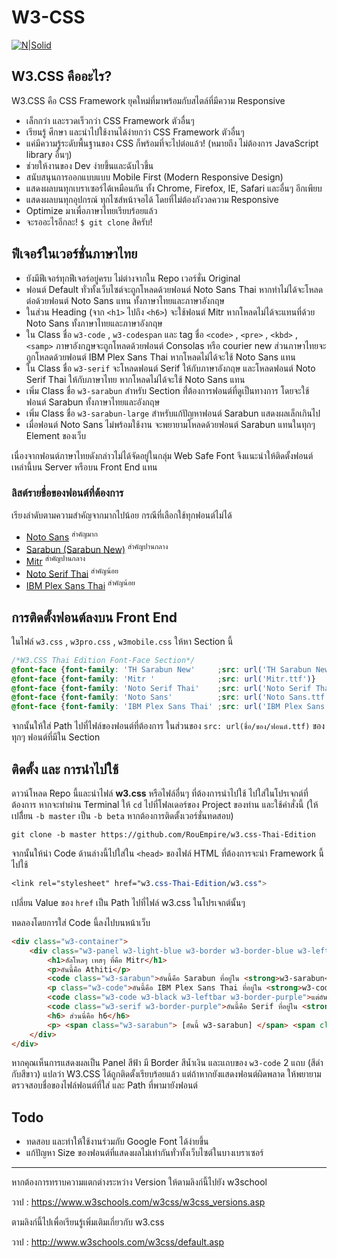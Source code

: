 # W3-CSS
[![N|Solid](http://www.w3schools.com/images/w3schoolscom_gray.gif)](http://www.w3schools.com/w3css/default.asp)

## W3.CSS คืออะไร?
W3.CSS คือ CSS Framework ยุคใหม่ที่มาพร้อมกับสไตล์ที่มีความ Responsive

 * เล็กกว่า และรวดเร็วกว่า CSS Framework ตัวอื่นๆ
 * เรียนรู้ ศึกษา และนำไปใช้งานได้ง่ายกว่า CSS Framework ตัวอื่นๆ
 * แค่มีความรู้ระดับพื้นฐานของ CSS ก็พร้อมที่จะไปต่อแล้ว! (หมายถึง ไม่ต้องการ JavaScript library อื่นๆ)
 * ช่วยให้งานของ Dev ง่ายขึ้นและฉับไวขึ้น
 * สนับสนุนการออกแบบแบบ Mobile First (Modern Responsive Design)
 * แสดงผลบนทุกเบราเซอร์ได้เหมือนกัน ทั้ง Chrome, Firefox, IE, Safari และอื่นๆ อีกเพียบ
 * แสดงผลบนทุกอุปกรณ์ ทุกไซส์หน้าจอได้ โดยที่ไม่ต้องกังวลความ Responsive
 * Optimize มาเพื่อภาษาไทยเรียบร้อยแล้ว
 * จะรออะไรอีกละ! ```$ git clone``` สิครับ!

## ฟีเจอร์ในเวอร์ชั่นภาษาไทย

* ยังมีฟีเจอร์ทุกฟีเจอร์อยู่ครบ ไม่ต่างจากใน Repo เวอร์ชั่น Original
* ฟอนต์ Default ทั่วทั้งเว็บไซต์จะถูกโหลดด้วยฟอนต์ Noto Sans Thai หากทำไม่ได้จะโหลดต่อด้วยฟอนต์ Noto Sans แทน ทั้งภาษาไทยและภาษาอังกฤษ
* ในส่วน Heading (จาก ```<h1>``` ไปถึง ```<h6>```) จะใช้ฟอนต์ Mitr หากโหลดไม่ได้จะแทนที่ด้วย Noto Sans ทั้งภาษาไทยและภาษาอังกฤษ
* ใน Class ชื่อ ```w3-code``` , ```w3-codespan``` และ tag ชื่อ ```<code>``` , ```<pre>``` , ```<kbd>``` , ```<samp>``` ภาษาอังกฎษจะถูกโหลดด้วยฟอนต์ Consolas หรือ courier new ส่วนภาษาไทยจะถูกโหลดด้วยฟอนต์ IBM Plex Sans Thai หากโหลดไม่ได้จะใช้ Noto Sans แทน
* ใน Class ชื่อ ```w3-serif``` จะโหลดฟอนต์ Serif ให้กับภาษาอังกฤษ และโหลดฟอนต์ Noto Serif Thai ให้กับภาษาไทย หากโหลดไม่ได้จะใช้ Noto Sans แทน
* เพิ่ม Class ชื่อ ```w3-sarabun``` สำหรับ Section  ที่่ต้องการฟอนต์ที่ดูเป็นทางการ โดยจะใช้ฟอนต์ Sarabun ทั้งภาษาไทยและอังกฤษ
* เพิ่ม Class ชื่อ ```w3-sarabun-large``` สำหรับแก้ปัญหาฟอนต์ Sarabun แสดงผลเล็กเกินไป
* เมื่อฟอนต์ Noto Sans ไม่พร้อมใช้งาน จะพยายามโหลดด้วยฟอนต์ Sarabun แทนในทุกๆ Element ของเว็บ

เนื่องจากฟอนต์ภาษาไทยดังกล่าวไม่ได้จัดอยู่ในกลุ่ม Web Safe Font จึงแนะนำให้ติดตั้งฟอนต์เหล่านี้บน Server หรือบน Front End แทน

### ลิสต์รายชื่อของฟอนต์ที่ต้องการ

เรียงลำดับตามความสำคัญจากมากไปน้อย กรณีที่เลือกใช้ทุกฟอนต์ไม่ได้
* [Noto Sans](https://fonts.google.com/noto/specimen/Noto+Sans) <sup>สำคัญมาก</sup>
* [Sarabun (Sarabun New)](https://www.f0nt.com/?dl_name=sipafonts/THSarabunNew.zip) <sup>สำคัญปานกลาง</sup>
* [Mitr](https://fonts.google.com/specimen/Mitr?query=Mitr&noto.lang=th_Thai) <sup>สำคัญปานกลาง</sup>
* [Noto Serif Thai](https://fonts.google.com/noto/specimen/Noto+Serif+Thai) <sup>สำคัญน้อย</sup>
* [IBM Plex Sans Thai](https://fonts.google.com/specimen/IBM+Plex+Sans+Thai) <sup>สำคัญน้อย</sup>


## การติดตั้งฟอนต์ลงบน Front End

ในไฟล์ ```w3.css``` , ```w3pro.css``` , ```w3mobile.css``` ให้หา Section นี้

````css
/*W3.CSS Thai Edition Font-Face Section*/
@font-face {font-family: 'TH Sarabun New'     ;src: url('TH Sarabun New.ttf')}
@font-face {font-family: 'Mitr '              ;src: url('Mitr.ttf')}
@font-face {font-family: 'Noto Serif Thai'    ;src: url('Noto Serif Thai.ttf');}
@font-face {font-family: 'Noto Sans'          ;src: url('Noto Sans.ttf')}
@font-face {font-family: 'IBM Plex Sans Thai' ;src: url('IBM Plex Sans Thai.ttf')}
````
จากนั้นให้ใส่ Path ไปที่ไฟล์ของฟอนต์ที่ต้องการ ในส่วนของ ```src: url(ชื่อ/ของ/ฟอนต์.ttf)``` ของทุกๆ ฟอนต์ที่มีใน Section

## ติดตั้ง และ การนำไปใช้

ดาวน์โหลด Repo นี้และนำไฟล์ **w3.css** หรือไฟล์อื่นๆ ที่ต้องการนำไปใช้ ไปใส่ในโปรเจกต์ที่ต้องการ หากจะทำผ่าน Terminal ให้ ```cd``` ไปที่โฟลเดอร์ของ Project ของท่าน และใช้คำสั่งนี้ (ให้เปลีี่ยน ```-b master``` เป็น ```-b beta``` หากต้องการติดตั้งเวอร์ชั่นทดสอบ)

```shell
git clone -b master https://github.com/RouEmpire/w3.css-Thai-Edition
```



จากนั้นให้นำ Code ด้านล่างนี้ไปใส่ใน ```<head>``` ของไฟล์ HTML ที่ต้องการจะนำ Framework นี้ไปใช้

```css
<link rel="stylesheet" href="w3.css-Thai-Edition/w3.css">
```
เปลี่ยน Value ของ ```href``` เป็น Path ไปที่ไฟล์ w3.css ในโปรเจกต์นั้นๆ

ทดลองโดยการใส่ Code นี้ลงไปบนหน้าเว็บ
```html
<div class="w3-container">
    <div class="w3-panel w3-light-blue w3-border w3-border-blue w3-leftbar">
        <h1>ฮัลโหลๆ เทสๆ ที่คือ Mitr</h1>
        <p>อันนี้คือ Athiti</p>
        <code class="w3-sarabun">อันนี้คือ Sarabun ที่อยู่ใน <strong>w3-sarabun</strong> </code>
        <p class="w3-code">อันนี้คือ IBM Plex Sans Thai ที่อยู่ใน <strong>w3-code</strong> </p>
        <code class="w3-code w3-black w3-leftbar w3-border-purple">แต่อันนี้ีเจ๋งกว่า</code>
        <code class="w3-serif w3-border-purple">อันนี้คือ Serif ที่อยู่ใน <strong>w3-serif</strong></code>
        <h6> ส่วนนี่คือ h6</h6>
        <p> <span class="w3-sarabun"> [อันนี้ w3-sarabun] </span> <span class="w3-sarabun-large"> [อันนี้ w3-sarabun-large] </span> [เทียบกับ Athiti] <span class="w3-code">อันนี้ w3-code</span></p>
    </div>
</div>
```
หากคุณเห็นการแสดงผลเป็น Panel สีฟ้า มี Border สีน้ำเงิน และแถบของ ```w3-code``` 2 แถบ (สีดำกับสีขาว) แปลว่า W3.CSS ได้ถูกติดตั้งเรียบร้อยแล้ว แต่ถ้าหากยังแสดงฟอนต์ผิดพลาด ให้พยายามตรวจสอบชื่อของไฟล์ฟอนต์ที่ใส่ และ Path ที่พามายังฟอนต์ 

## Todo

* ทดสอบ และทำให้ใช้งานร่วมกับ Google Font ได้ง่ายขึ้น
* แก้ปัญหา Size ของฟอนต์ที่แสดงผลไม่เท่ากันทั่วทั้งเว็บไซต์ในบางเบราเซอร์
---

หากต้องการทราบความแตกต่างระหว่าง Version ให้ตามลิงก์นี้ไปยัง w3school 

วาป : https://www.w3schools.com/w3css/w3css_versions.asp

ตามลิงก์นี้ไปเพื่อเรียนรู้เพิ่มเติมเกี่ยวกับ w3.css

วาป : http://www.w3schools.com/w3css/default.asp
